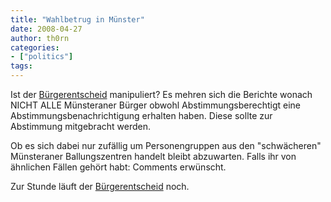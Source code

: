 ```yaml
---
title: "Wahlbetrug in Münster"
date: 2008-04-27
author: th0rn
categories:
- ["politics"]
tags:
---
```

Ist der <a href="http://www.muenster.de/stadt/wahlen/buergerbegehren.html">Bürgerentscheid</a> manipuliert?
Es mehren sich die Berichte wonach NICHT ALLE Münsteraner Bürger obwohl Abstimmungsberechtigt eine Abstimmungsbenachrichtigung erhalten haben. Diese sollte zur Abstimmung mitgebracht werden.

Ob es sich dabei nur zufällig um Personengruppen aus den "schwächeren" Münsteraner Ballungszentren handelt bleibt abzuwarten. Falls ihr von ähnlichen Fällen gehört habt: Comments erwünscht.

Zur Stunde läuft der <a href="http://www.muenster.de/stadt/wahlen/buergerbegehren-abc_51600.htm">Bürgerentscheid</a> noch.